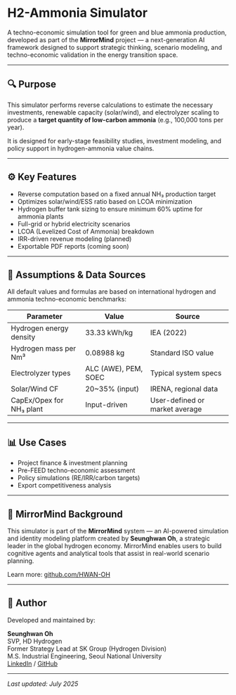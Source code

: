 # H2-Ammonia Simulator

A techno-economic simulation tool for green and blue ammonia production, developed as part of the **MirrorMind** project — a next-generation AI framework designed to support strategic thinking, scenario modeling, and techno-economic validation in the energy transition space.

---

## 🔍 Purpose

This simulator performs reverse calculations to estimate the necessary investments, renewable capacity (solar/wind), and electrolyzer scaling to produce a **target quantity of low-carbon ammonia** (e.g., 100,000 tons per year).

It is designed for early-stage feasibility studies, investment modeling, and policy support in hydrogen-ammonia value chains.

---

## ⚙️ Key Features

- Reverse computation based on a fixed annual NH₃ production target
- Optimizes solar/wind/ESS ratio based on LCOA minimization
- Hydrogen buffer tank sizing to ensure minimum 60% uptime for ammonia plants
- Full-grid or hybrid electricity scenarios
- LCOA (Levelized Cost of Ammonia) breakdown
- IRR-driven revenue modeling (planned)
- Exportable PDF reports (coming soon)

---

## 📐 Assumptions & Data Sources

All default values and formulas are based on international hydrogen and ammonia techno-economic benchmarks:

| Parameter | Value | Source |
|----------|-------|--------|
| Hydrogen energy density | 33.33 kWh/kg | IEA (2022) |
| Hydrogen mass per Nm³ | 0.08988 kg | Standard ISO value |
| Electrolyzer types | ALC (AWE), PEM, SOEC | Typical system specs |
| Solar/Wind CF | 20~35% (input) | IRENA, regional data |
| CapEx/Opex for NH₃ plant | Input-driven | User-defined or market average |

---

## 📊 Use Cases

- Project finance & investment planning
- Pre-FEED techno-economic assessment
- Policy simulations (RE/IRR/carbon targets)
- Export competitiveness analysis

---

## 🧠 MirrorMind Background

This simulator is part of the **MirrorMind** system — an AI-powered simulation and identity modeling platform created by **Seunghwan Oh**, a strategic leader in the global hydrogen economy. MirrorMind enables users to build cognitive agents and analytical tools that assist in real-world scenario planning.

Learn more: [github.com/HWAN-OH](https://github.com/HWAN-OH)

---

## 👤 Author

Developed and maintained by:

**Seunghwan Oh**  
SVP, HD Hydrogen  
Former Strategy Lead at SK Group (Hydrogen Division)  
M.S. Industrial Engineering, Seoul National University  
[LinkedIn](https://www.linkedin.com/in/shoh1224/) / [GitHub](https://github.com/HWAN-OH)

---

*Last updated: July 2025*
